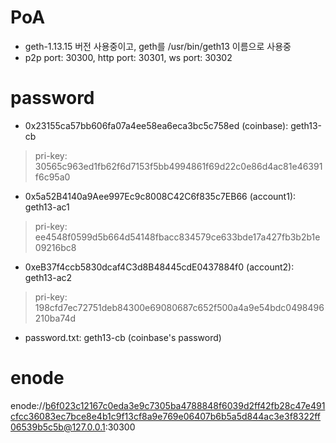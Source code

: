 # PoA
- geth-1.13.15 버전 사용중이고, geth를 /usr/bin/geth13 이름으로 사용중
- p2p port: 30300, http port: 30301, ws port: 30302


# password
- 0x23155ca57bb606fa07a4ee58ea6eca3bc5c758ed (coinbase): geth13-cb
> pri-key: 30565c963ed1fb62f6d7153f5bb4994861f69d22c0e86d4ac81e46391f6c95a0
- 0x5a52B4140a9Aee997Ec9c8008C42C6f835c7EB66 (account1): geth13-ac1
> pri-key: ee4548f0599d5b664d54148fbacc834579ce633bde17a427fb3b2b1e09216bc8
- 0xeB37f4ccb5830dcaf4C3d8B48445cdE0437884f0 (account2): geth13-ac2
> pri-key: 198cfd7ec72751deb84300e69080687c652f500a4a9e54bdc0498496210ba74d
- password.txt: geth13-cb (coinbase's password)

# enode
enode://b6f023c12167c0eda3e9c7305ba4788848f6039d2ff42fb28c47e491cfcc36083ec7bce8e4b1c9f13cf8a9e769e06407b6b5a5d844ac3e3f8322ff06539b5c5b@127.0.0.1:30300
